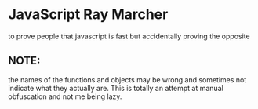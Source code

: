 # JavaScript Ray Marcher
to prove people that javascript is fast but accidentally proving the opposite

## NOTE:
the names of the functions and objects may be wrong and sometimes not indicate what they actually are. This is totally an attempt at manual obfuscation and not me being lazy.
